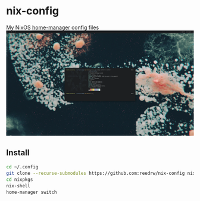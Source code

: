 # nix-config
My NixOS [home-manager](https://github.com/rycee/home-manager) config files
![screenshot](screenshot.png)

## Install

```sh
cd ~/.config
git clone --recurse-submodules https://github.com:reedrw/nix-config nixpkgs
cd nixpkgs
nix-shell
home-manager switch
```
